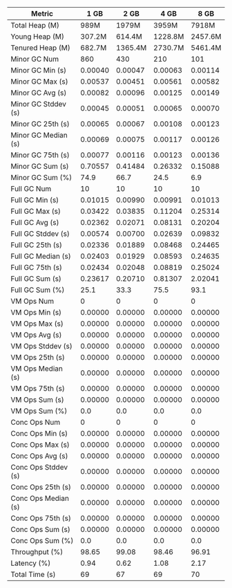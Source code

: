 | Metric | 1 GB | 2 GB | 4 GB | 8 GB |
|------|----|----|----|----|
| Total Heap (M) | 989M | 1979M | 3959M | 7918M |
| Young Heap (M) | 307.2M | 614.4M | 1228.8M | 2457.6M |
| Tenured Heap (M) | 682.7M | 1365.4M | 2730.7M | 5461.4M |
| Minor GC Num | 860 | 430 | 210 | 101 |
| Minor GC Min (s) | 0.00040 | 0.00047 | 0.00063 | 0.00114 |
| Minor GC Max (s) | 0.00537 | 0.00451 | 0.00561 | 0.00582 |
| Minor GC Avg (s) | 0.00082 | 0.00096 | 0.00125 | 0.00149 |
| Minor GC Stddev (s) | 0.00045 | 0.00051 | 0.00065 | 0.00070 |
| Minor GC 25th (s) | 0.00065 | 0.00067 | 0.00108 | 0.00123 |
| Minor GC Median (s) | 0.00069 | 0.00075 | 0.00117 | 0.00126 |
| Minor GC 75th (s) | 0.00077 | 0.00116 | 0.00123 | 0.00136 |
| Minor GC Sum (s) | 0.70557 | 0.41484 | 0.26332 | 0.15088 |
| Minor GC Sum (%) | 74.9 | 66.7 | 24.5 | 6.9 |
| Full GC Num | 10 | 10 | 10 | 10 |
| Full GC Min (s) | 0.01015 | 0.00990 | 0.00991 | 0.01013 |
| Full GC Max (s) | 0.03422 | 0.03835 | 0.11204 | 0.25314 |
| Full GC Avg (s) | 0.02362 | 0.02071 | 0.08131 | 0.20204 |
| Full GC Stddev (s) | 0.00574 | 0.00700 | 0.02639 | 0.09832 |
| Full GC 25th (s) | 0.02336 | 0.01889 | 0.08468 | 0.24465 |
| Full GC Median (s) | 0.02403 | 0.01929 | 0.08593 | 0.24635 |
| Full GC 75th (s) | 0.02434 | 0.02048 | 0.08819 | 0.25024 |
| Full GC Sum (s) | 0.23617 | 0.20710 | 0.81307 | 2.02041 |
| Full GC Sum (%) | 25.1 | 33.3 | 75.5 | 93.1 |
| VM Ops Num | 0 | 0 | 0 | 0 |
| VM Ops Min (s) | 0.00000 | 0.00000 | 0.00000 | 0.00000 |
| VM Ops Max (s) | 0.00000 | 0.00000 | 0.00000 | 0.00000 |
| VM Ops Avg (s) | 0.00000 | 0.00000 | 0.00000 | 0.00000 |
| VM Ops Stddev (s) | 0.00000 | 0.00000 | 0.00000 | 0.00000 |
| VM Ops 25th (s) | 0.00000 | 0.00000 | 0.00000 | 0.00000 |
| VM Ops Median (s) | 0.00000 | 0.00000 | 0.00000 | 0.00000 |
| VM Ops 75th (s) | 0.00000 | 0.00000 | 0.00000 | 0.00000 |
| VM Ops Sum (s) | 0.00000 | 0.00000 | 0.00000 | 0.00000 |
| VM Ops Sum (%) | 0.0 | 0.0 | 0.0 | 0.0 |
| Conc Ops Num | 0 | 0 | 0 | 0 |
| Conc Ops Min (s) | 0.00000 | 0.00000 | 0.00000 | 0.00000 |
| Conc Ops Max (s) | 0.00000 | 0.00000 | 0.00000 | 0.00000 |
| Conc Ops Avg (s) | 0.00000 | 0.00000 | 0.00000 | 0.00000 |
| Conc Ops Stddev (s) | 0.00000 | 0.00000 | 0.00000 | 0.00000 |
| Conc Ops 25th (s) | 0.00000 | 0.00000 | 0.00000 | 0.00000 |
| Conc Ops Median (s) | 0.00000 | 0.00000 | 0.00000 | 0.00000 |
| Conc Ops 75th (s) | 0.00000 | 0.00000 | 0.00000 | 0.00000 |
| Conc Ops Sum (s) | 0.00000 | 0.00000 | 0.00000 | 0.00000 |
| Conc Ops Sum (%) | 0.0 | 0.0 | 0.0 | 0.0 |
| Throughput (%) | 98.65 | 99.08 | 98.46 | 96.91 |
| Latency (%) | 0.94 | 0.62 | 1.08 | 2.17 |
| Total Time (s) | 69 | 67 | 69 | 70 |
